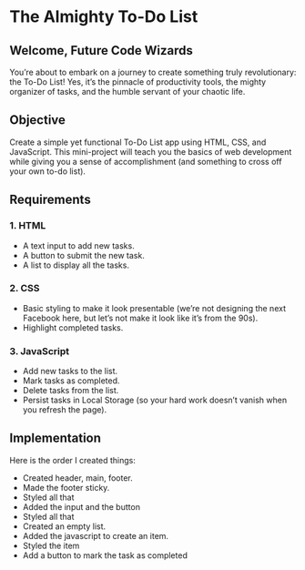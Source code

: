 # The Almighty To-Do List

## Welcome, Future Code Wizards

You’re about to embark on a journey to create something truly revolutionary: the To-Do List! Yes, it’s the pinnacle of productivity tools, the mighty organizer of tasks, and the humble servant of your chaotic life.

## Objective

Create a simple yet functional To-Do List app using HTML, CSS, and JavaScript. This mini-project will teach you the basics of web development while giving you a sense of accomplishment (and something to cross off your own to-do list).

## Requirements

### 1. HTML

- A text input to add new tasks.
- A button to submit the new task.
- A list to display all the tasks.

### 2. CSS

- Basic styling to make it look presentable (we’re not designing the next Facebook here, but let’s not make it look like it’s from the 90s).
- Highlight completed tasks.

### 3. JavaScript

- Add new tasks to the list.
- Mark tasks as completed.
- Delete tasks from the list.
- Persist tasks in Local Storage (so your hard work doesn’t vanish when you refresh the page).

## Implementation

Here is the order I created things:

- Created header, main, footer.
- Made the footer sticky.
- Styled all that
- Added the  input and the button
- Styled all that
- Created an empty list.
- Added the javascript to create an item.
- Styled the item
- Add a button to mark the task as completed
